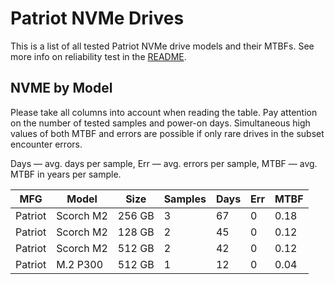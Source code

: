 Patriot NVMe Drives
===================

This is a list of all tested Patriot NVMe drive models and their MTBFs. See more
info on reliability test in the [README](https://github.com/linuxhw/SMART).

NVME by Model
------------

Please take all columns into account when reading the table. Pay attention on the
number of tested samples and power-on days. Simultaneous high values of both MTBF
and errors are possible if only rare drives in the subset encounter errors.

Days   — avg. days per sample,
Err    — avg. errors per sample,
MTBF   — avg. MTBF in years per sample.

| MFG       | Model              | Size   | Samples | Days  | Err   | MTBF   |
|-----------|--------------------|--------|---------|-------|-------|--------|
| Patriot   | Scorch M2          | 256 GB | 3       | 67    | 0     | 0.18   |
| Patriot   | Scorch M2          | 128 GB | 2       | 45    | 0     | 0.12   |
| Patriot   | Scorch M2          | 512 GB | 2       | 42    | 0     | 0.12   |
| Patriot   | M.2 P300           | 512 GB | 1       | 12    | 0     | 0.04   |
